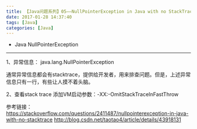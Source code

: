 ```yaml
---
title: 【Java问题系列】05——NullPointerException in Java with no StackTrace
date: 2017-01-28 14:37:40
tags: [Java]
categories: [Java]
---
```

- Java NullPointerException
<!-- more -->

--------------------------------

1、异常信息：
java.lang.NullPointerException

通常异常信息都会有stacktrace，提供给开发者，用来排查问题。但是，上述异常信息只有一行，有些让人摸不着头脑。

2、查看stack trace
添加VM启动参数：-XX:-OmitStackTraceInFastThrow

参考链接：
https://stackoverflow.com/questions/2411487/nullpointerexception-in-java-with-no-stacktrace
http://blog.csdn.net/taotao4/article/details/43918131
